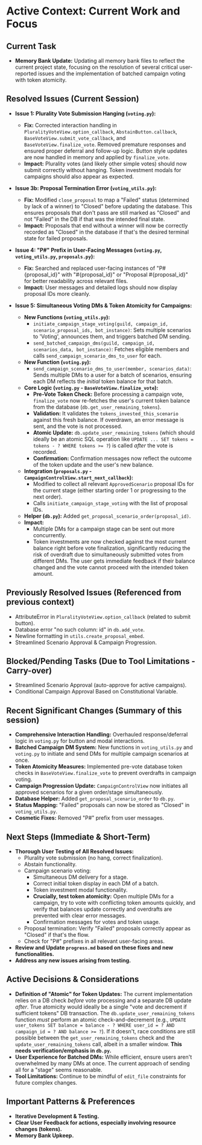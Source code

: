 # Active Context: Current Work and Focus

## Current Task

*   **Memory Bank Update:** Updating all memory bank files to reflect the current project state, focusing on the resolution of several critical user-reported issues and the implementation of batched campaign voting with token atomicity.

## Resolved Issues (Current Session)

*   **Issue 1: Plurality Vote Submission Hanging (`voting.py`):**
    *   **Fix:** Corrected interaction handling in `PluralityVoteView.option_callback`, `AbstainButton.callback`, `BaseVoteView.submit_vote_callback`, and `BaseVoteView.finalize_vote`. Removed premature responses and ensured proper deferral and follow-up logic. Button style updates are now handled in memory and applied by `finalize_vote`.
    *   **Impact:** Plurality votes (and likely other simple votes) should now submit correctly without hanging. Token investment modals for campaigns should also appear as expected.

*   **Issue 3b: Proposal Termination Error (`voting_utils.py`):**
    *   **Fix:** Modified `close_proposal` to map a "Failed" status (determined by lack of a winner) to "Closed" before updating the database. This ensures proposals that don't pass are still marked as "Closed" and not "Failed" in the DB if that was the intended final state.
    *   **Impact:** Proposals that end without a winner will now be correctly recorded as "Closed" in the database if that's the desired terminal state for failed proposals.

*   **Issue 4: "P#" Prefix in User-Facing Messages (`voting.py`, `voting_utils.py`, `proposals.py`):**
    *   **Fix:** Searched and replaced user-facing instances of "P#{proposal_id}" with "#{proposal_id}" or "Proposal #{proposal_id}" for better readability across relevant files.
    *   **Impact:** User messages and detailed logs should now display proposal IDs more cleanly.

*   **Issue 5: Simultaneous Voting DMs & Token Atomicity for Campaigns:**
    *   **New Functions (`voting_utils.py`):**
        *   `initiate_campaign_stage_voting(guild, campaign_id, scenario_proposal_ids, bot_instance)`: Sets multiple scenarios to 'Voting', announces them, and triggers batched DM sending.
        *   `send_batched_campaign_dms(guild, campaign_id, scenarios_data, bot_instance)`: Fetches eligible members and calls `send_campaign_scenario_dms_to_user` for each.
    *   **New Function (`voting.py`):**
        *   `send_campaign_scenario_dms_to_user(member, scenarios_data)`: Sends multiple DMs to a user for a batch of scenarios, ensuring each DM reflects the *initial* token balance for that batch.
    *   **Core Logic (`voting.py` - `BaseVoteView.finalize_vote`):**
        *   **Pre-Vote Token Check:** Before processing a campaign vote, `finalize_vote` now re-fetches the user's current token balance from the database (`db.get_user_remaining_tokens`).
        *   **Validation:** It validates the `tokens_invested_this_scenario` against this fresh balance. If overdrawn, an error message is sent, and the vote is not processed.
        *   **Atomic Update:** `db.update_user_remaining_tokens` (which should ideally be an atomic SQL operation like `UPDATE ... SET tokens = tokens - ? WHERE tokens >= ?`) is called *after* the vote is recorded.
        *   **Confirmation:** Confirmation messages now reflect the outcome of the token update and the user's new balance.
    *   **Integration (`proposals.py` - `CampaignControlView.start_next_callback`):**
        *   Modified to collect all relevant `ApprovedScenario` proposal IDs for the current stage (either starting order 1 or progressing to the next order).
        *   Calls `initiate_campaign_stage_voting` with the list of proposal IDs.
    *   **Helper (`db.py`):** Added `get_proposal_scenario_order(proposal_id)`.
    *   **Impact:**
        *   Multiple DMs for a campaign stage can be sent out more concurrently.
        *   Token investments are now checked against the most current balance right before vote finalization, significantly reducing the risk of overdraft due to simultaneously submitted votes from different DMs. The user gets immediate feedback if their balance changed and the vote cannot proceed with the intended token amount.

## Previously Resolved Issues (Referenced from previous context)
*   AttributeError in `PluralityVoteView.option_callback` (related to submit button).
*   Database error "no such column: id" in `db.add_vote`.
*   Newline formatting in `utils.create_proposal_embed`.
*   Streamlined Scenario Approval & Campaign Progression.

## Blocked/Pending Tasks (Due to Tool Limitations - Carry-over)
*   Streamlined Scenario Approval (auto-approve for active campaigns).
*   Conditional Campaign Approval Based on Constitutional Variable.

## Recent Significant Changes (Summary of this session)
*   **Comprehensive Interaction Handling:** Overhauled response/deferral logic in `voting.py` for button and modal interactions.
*   **Batched Campaign DM System:** New functions in `voting_utils.py` and `voting.py` to initiate and send DMs for multiple campaign scenarios at once.
*   **Token Atomicity Measures:** Implemented pre-vote database token checks in `BaseVoteView.finalize_vote` to prevent overdrafts in campaign voting.
*   **Campaign Progression Update:** `CampaignControlView` now initiates all approved scenarios for a given order/stage simultaneously.
*   **Database Helper:** Added `get_proposal_scenario_order` to `db.py`.
*   **Status Mapping:** "Failed" proposals can now be stored as "Closed" in `voting_utils.py`.
*   **Cosmetic Fixes:** Removed "P#" prefix from user messages.

## Next Steps (Immediate & Short-Term)

*   **Thorough User Testing of All Resolved Issues:**
    *   Plurality vote submission (no hang, correct finalization).
    *   Abstain functionality.
    *   Campaign scenario voting:
        *   Simultaneous DM delivery for a stage.
        *   Correct initial token display in each DM of a batch.
        *   Token investment modal functionality.
        *   **Crucially, test token atomicity:** Open multiple DMs for a campaign, try to vote with conflicting token amounts quickly, and verify that balances update correctly and overdrafts are prevented with clear error messages.
        *   Confirmation messages for votes and token usage.
    *   Proposal termination: Verify "Failed" proposals correctly appear as "Closed" if that's the flow.
    *   Check for "P#" prefixes in all relevant user-facing areas.
*   **Review and Update `progress.md` based on these fixes and new functionalities.**
*   **Address any new issues arising from testing.**

## Active Decisions & Considerations
*   **Definition of "Atomic" for Token Updates:** The current implementation relies on a DB check *before* vote processing and a separate DB update *after*. True atomicity would ideally be a single "vote and decrement if sufficient tokens" DB transaction. The `db.update_user_remaining_tokens` function *must* perform an atomic check-and-decrement (e.g., `UPDATE user_tokens SET balance = balance - ? WHERE user_id = ? AND campaign_id = ? AND balance >= ?`). If it doesn't, race conditions are still possible between the `get_user_remaining_tokens` check and the `update_user_remaining_tokens` call, albeit in a smaller window. **This needs verification/emphasis in `db.py`.**
*   **User Experience for Batched DMs:** While efficient, ensure users aren't overwhelmed by many DMs at once. The current approach of sending all for a "stage" seems reasonable.
*   **Tool Limitations:** Continue to be mindful of `edit_file` constraints for future complex changes.

## Important Patterns & Preferences
*   **Iterative Development & Testing.**
*   **Clear User Feedback for actions, especially involving resource changes (tokens).**
*   **Memory Bank Upkeep.**